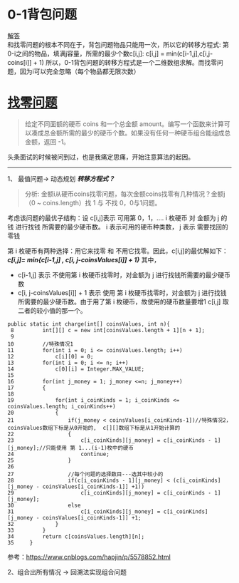 # 0-1背包问题
[解答](https://www.cnblogs.com/xym4869/p/8513801.html)  
和找零问题的根本不同在于，背包问题物品只能用一次，所以它的转移方程式:
第0-i之间的物品，填满j容量，所需的最少个数c[i,j]:
c[i,j] = min(c[i-1,j],c[i,j-coins[i]] + 1)
所以，0-1背包问题的转移方程式是一个二维数组求解。而找零问题，因为i可以完全忽略（每个物品都无限次数）

# [找零问题](https://leetcode-cn.com/problems/coin-change/submissions/)
> 给定不同面额的硬币 coins 和一个总金额 amount。编写一个函数来计算可以凑成总金额所需的最少的硬币个数。如果没有任何一种硬币组合能组成总金额，返回 -1。

头条面试的时候被问到过，也是我痛定思痛，开始注意算法的起因。
***  
1、 最值问题-> 动态规划
***转移方程式？***
> 分析: 金额i从硬币coins找零问题，每次金额coins找零有几种情况？金额j（0 ~ coins.length）找 1 与 不找 0，0与1问题。

考虑该问题的最优子结构：设 c[i,j]表示 可用第 0，1，.... i 枚硬币 对 金额为 j 的钱 进行找钱 所需要的最少硬币数。
i 表示可用的硬币种类数， j 表示 需要找回的零钱

第 i 枚硬币有两种选择：用它来找零 和 不用它找零。因此，c[i,j]的最优解如下：
***c[i,j]= min{c[i-1,j] , c[i, j-coinsValues[i]] + 1}***   其中，
* c[i-1,j] 表示 不使用第 i 枚硬币找零时，对金额为 j 进行找钱所需要的最少硬币数
* c[i, j-coinsValues[i]] + 1 表示 使用 第 i 枚硬币找零时，对金额为 j 进行找钱所需要的最少硬币数。由于用了第 i 枚硬币，故使用的硬币数量要增1
c[i,j] 取二者的较小值的那一个。
```
public static int charge(int[] coinsValues, int n){
 8         int[][] c = new int[coinsValues.length + 1][n + 1];
 9         
10         //特殊情况1
11         for(int i = 0; i <= coinsValues.length; i++)
12             c[i][0] = 0;
13         for(int i = 0; i <= n; i++)
14             c[0][i] = Integer.MAX_VALUE;
15         
16         for(int j_money = 1; j_money <=n; j_money++)
17         {
18             
19             for(int i_coinKinds = 1; i_coinKinds <= coinsValues.length; i_coinKinds++)
20             {
21                 if(j_money < coinsValues[i_coinKinds-1])//特殊情况2，coinsValues数组下标是从0开始的,  c[][]数组下标是从1开始计算的
22                 {
23                     c[i_coinKinds][j_money] = c[i_coinKinds - 1][j_money];//只能使用 第 1...(i-1)枚中的硬币
24                     continue;
25                 }
26                 
27                 //每个问题的选择数目---选其中较小的
28                 if(c[i_coinKinds - 1][j_money] < (c[i_coinKinds][j_money - coinsValues[i_coinKinds-1]] +1))
29                     c[i_coinKinds][j_money] = c[i_coinKinds - 1][j_money];
30                 else
31                     c[i_coinKinds][j_money] = c[i_coinKinds][j_money - coinsValues[i_coinKinds-1]] +1;
32             }
33         }
34         return c[coinsValues.length][n];
35     }
```
参考：https://www.cnblogs.com/hapjin/p/5578852.html

2、组合出所有情况 -> 回溯法实现组合问题




